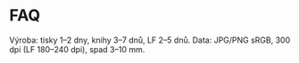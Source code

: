 # FAQ

Výroba: tisky 1–2 dny, knihy 3–7 dnů, LF 2–5 dnů.
Data: JPG/PNG sRGB, 300 dpi (LF 180–240 dpi), spad 3–10 mm.
